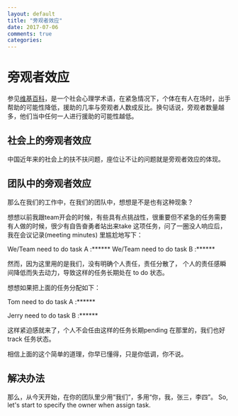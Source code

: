 ```yaml
---
layout: default
title: "旁观者效应"
date: 2017-07-06
comments: true
categories:
---
```



# 旁观者效应

参见[维基百科](https://zh.wikipedia.org/wiki/旁观者效应)，是一个社会心理学术语，在紧急情况下，个体在有人在场时，出手帮助的可能性降低，援助的几率与旁观者人数成反比。换句话说，旁观者数量越多，他们当中任何一人进行援助的可能性越低。

## 社会上的旁观者效应

中国近年来的社会上的扶不扶问题，座位让不让的问题就是旁观者效应的体现。

## 团队中的旁观者效应

那么在我们的工作中，在我们的团队中，想想是不是也有这种现象？

想想以前我跟team开会的时候，有些具有点挑战性，很重要但不紧急的任务需要有人做的时候，很少有自告奋勇者站出来take 这项任务，问了一圈没人响应后， 我在会议记录(meeting minutes) 里尴尬地写下：

We/Team need to do task A :******
We/Team need to do task B :******

然而，因为这里用的是我们，没有明确个人责任，责任分散了，
个人的责任感瞬间降低而失去动力，导致这样的任务长期处在 to do 状态。

想想如果把上面的任务分配如下：

Tom need to do task A :******

Jerry need to do task B :******

这样紧迫感就来了，个人不会任由这样的任务长期pending 在那里的，我们也好track 任务状态。

相信上面的这个简单的道理，你早已懂得，只是你低调，你不说。

## 解决办法

那么，从今天开始，在你的团队里少用“我们”，多用“你，我，张三，李四”。
So, let's start to specify the owner when assign task.
